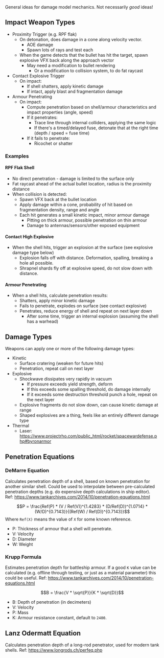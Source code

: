 General ideas for damage model mechanics. Not necessarily _good_ ideas!

## Impact Weapon Types
- Proximity Trigger (e.g. RPF flak)
	- On detonation, does damage in a cone along velocity vector.
		- AOE damage
		- Spawn lots of rays and test each
	- When the game detects that the bullet has hit the target, spawn explosive VFX back along the approach vector
		- May need a modification to bullet rendering
			- Or a modification to collision system, to do fat raycast
- Contact Explosive Trigger
	- On impact:
		- If shell shatters, apply kinetic damage
		- If intact, apply blast and fragmentation damage
- Armour Penetrating
	- On impact:
		- Compute penetration based on shell/armour characteristics and impact properties (angle, speed)
		- If it penetrates:
			- Trace line through internal colliders, applying the same logic
			- If there's a timed/delayed fuse, detonate that at the right time (depth / speed = fuse time)
		- If it fails to penetrate:
			- Ricochet or shatter
### Examples
#### RPF Flak Shell
- No direct penetration - damage is limited to the surface only
- Fat raycast ahead of the actual bullet location, radius is the proximity distance
- When collision is detected:
	- Spawn VFX back at the bullet location
	- Apply damage within a cone, probability of hit based on fragmentation density, range and angle
	- Each hit generates a small kinetic impact, minor armour damage
		- Pitting on thick armour, possible penetration on thin armour
		- Damage to antennas/sensors/other exposed equipment
#### Contact High Explosive
- When the shell hits, trigger an explosion at the surface (see explosive damage type below)
	- Explosion falls off with distance. Deformation, spalling, breaking a hole all possible.
	- Shrapnel shards fly off at explosive speed, do not slow down with distance.
#### Armour Penetrating
- When a shell hits, calculate penetration results:
	- Shatters, apply minor kinetic damage
	- Fails to penetrate, explodes on surface (see contact explosive)
	- Penetrates, reduce energy of shell and repeat on next layer down
		- After some time, trigger an internal explosion (assuming the shell has a warhead)
## Damage Types
Weapons can apply one or more of the following damage types:
- Kinetic
	- Surface cratering (weaken for future hits)
	- Penetration, repeat call on next layer
- Explosive
	- Shockwave dissipates very rapidly in vacuum
		- If pressure exceeds yield strength, deform
		- If this exceeds some spalling threshold, do damage internally
		- If it exceeds some destruction threshold punch a hole, repeat on the next layer
	- Explosive fragments do not slow down, can cause kinetic damage at range
	- Shaped explosives are a thing, feels like an entirely different damage type
- Thermal
	- Laser: https://www.projectrho.com/public_html/rocket/spacewardefense.php#byronarmor
## Penetration Equations
### DeMarre Equation
Calculates penetration depth of a shell, based on known penetration for another similar shell. Could be used to interpolate between pre-calculated penetration depths (e.g. do expensive depth calculations in ship editor). Ref: https://www.tankarchives.com/2014/10/penetration-equations.html

$$P = \frac{Ref(P) * (V / Ref(V))^{1.4283} * (D/Ref(D))^{1.0714} * (W/D)^{0.7143}}{(Ref(W) / Ref(D))^{0.7143}}$$
Where `Ref(X)` means the value of `X` for some known reference.
- P: Thickness of armour that a shell will penetrate.
- V: Velocity
- D: Diameter
- W: Weight
### Krupp Formula
Estimates penetration depth for battleship armour. If a good `K` value can be calculated (e.g. offline through testing, or just as a material parameter) this could be useful. Ref: https://www.tankarchives.com/2014/10/penetration-equations.html

$$B = \frac{V * \sqrt{P}}{K * \sqrt{D}}$$
- B: Depth of penetration (in decimeters)
- V: Velocity
- P: Mass
- K: Armour resistance constant, default to `2400`.
## Lanz Odermatt Equation
Calculates penetration depth of a long-rod penetrator, used for modern tank shells. Ref: https://www.longrods.ch/perfeq.php